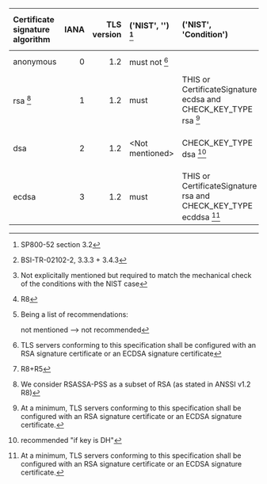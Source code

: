  | Certificate signature algorithm      | IANA | TLS version | ('NIST', '')    [^1] | ('NIST', 'Condition')                                            | ('BSI', '')     [^2] | ('BSI', 'Condition')                   [^5]              | ('ANSSI', '')   [^3] | ('MOZILLA (+AgID)', 'Modern') [^4] | ('MOZILLA (+AgID)', 'Intermediate') | ('MOZILLA (+AgID)', 'Old') |
 | :----------------------------------- | ---: | ----------: | :------------------- | :--------------------------------------------------------------- | :------------------- | :------------------------------------------------------- | :------------------- | :--------------------------------- | :---------------------------------- | :------------------------- |
 | anonymous                            |    0 |         1.2 | must not        [^6] |                                                                  | \<Not mentioned\>    |                                                          | must not        [^7] | \<Not mentioned\>                  | \<Not mentioned\>                   | \<Not mentioned\>          |
 | rsa                             [^8] |    1 |         1.2 | must                 | THIS or CertificateSignature ecdsa and CHECK_KEY_TYPE rsa  [^9]  | recommended          | THIS or CertificateSignature dsa;ecdsa AND YEAR 2025     | optional             | \<Not mentioned\>                  | \<Not mentioned\>                   | \<Not mentioned\>          |
 | dsa                                  |    2 |         1.2 | \<Not mentioned\>    | CHECK_KEY_TYPE dsa                                         [^10] | recommended          | THIS or CertificateSignature rsa;ecdsa     AND YEAR 2029 | \<Not mentioned\>    | \<Not mentioned\>                  | \<Not mentioned\>                   | \<Not mentioned\>          |
 | ecdsa                                |    3 |         1.2 | must                 | THIS or CertificateSignature rsa and CHECK_KEY_TYPE ecddsa [^11] | recommended          | THIS or CertificateSignature rsa;dsa                     | recommended          | \<Not mentioned\>                  | \<Not mentioned\>                   | \<Not mentioned\>          |

[^1]: SP800-52 section 3.2
[^2]: BSI-TR-02102-2, 3.3.3 + 3.4.3
[^3]: R8
[^4]: Being a list of recommendations:
    
    not mentioned --> not recommended
[^5]: Not explicitally mentioned but required to match the mechanical check of the conditions with the NIST case
[^6]: TLS servers conforming to this specification shall be configured with an RSA signature certificate or an ECDSA signature certificate
[^7]: R8+R5
[^8]: We consider RSASSA-PSS as a subset of RSA (as stated in ANSSI v1.2 R8)
[^9]: At a minimum, TLS servers conforming to this specification shall be configured with an RSA signature certificate or an ECDSA signature certificate.
[^10]: recommended  "if key is DH"
[^11]: At a minimum, TLS servers conforming to this specification shall be configured with an RSA signature certificate or an ECDSA signature certificate.
